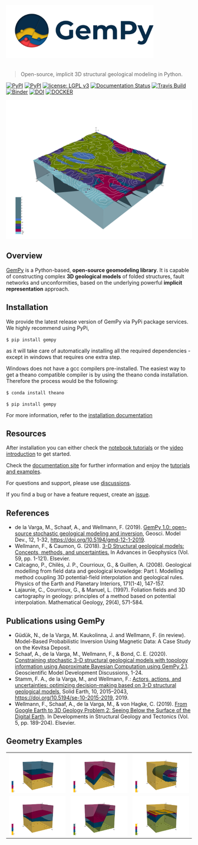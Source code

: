 # <p align="left"><img src="docs/readme_images/Gempy_logo.png" width="400"></p>

> Open-source, implicit 3D structural geological modeling in Python.

[![PyPI](https://img.shields.io/badge/python-3-blue.svg)](https://www.python.org/downloads/)
[![PyPI](https://img.shields.io/badge/pypi-1.0-blue.svg)](https://pypi.org/project/gempy/)
[![license: LGPL v3](https://img.shields.io/badge/license-LGPL%20v3-blue.svg)](https://github.com/cgre-aachen/gempy/blob/master/LICENSE)
[![Documentation Status](https://assets.readthedocs.org/static/projects/badges/passing-flat.svg)](http://docs.gempy.org)
[![Travis Build](https://travis-ci.org/cgre-aachen/gempy.svg?branch=master)](https://travis-ci.org/github/cgre-aachen/gempy/branches)
[![Binder](https://mybinder.org/badge.svg)](https://mybinder.org/v2/gh/cgre-aachen/gempy/master)
[![DOI](https://zenodo.org/badge/96211155.svg)](https://zenodo.org/badge/latestdoi/96211155)
[![DOCKER](https://img.shields.io/docker/cloud/automated/leguark/gempy.svg)](https://cloud.docker.com/repository/docker/leguark/gempy)

<p align="center"><img src="docs/source/images/perth_example.png" width="800"></p>

## Overview

[GemPy](https://www.gempy.org/) is a Python-based, **open-source geomodeling library**. It is
capable of constructing complex **3D geological models** of folded
structures, fault networks and unconformities, based on the underlying
powerful **implicit representation** approach. 

## Installation

We provide the latest release version of GemPy via PyPi package services. We highly recommend using PyPi,

`$ pip install gempy`

as it will take care of automatically installing all the required dependencies - except in windows that requires one extra step.

Windows does not have a gcc compilers pre-installed. The easiest way to get a theano compatible compiler is by using 
the theano conda installation. Therefore the process would be the following:

`$ conda install theano`

`$ pip install gempy`

For more information, refer to the [installation documentation](https://docs.gempy.org/installation.html)

## Resources

After installation you can either check the [notebook tutorials](https://docs.gempy.org/getting_started/get_started.html#sphx-glr-getting-started-get-started-py) 
or the [video introduction](https://www.youtube.com/watch?v=n0btC5Zilyc) to get started.

Check the [documentation site](http://docs.gempy.org/) for further information and enjoy the [tutorials and examples](https://www.gempy.org/tutorials).

For questions and support, please use [discussions](https://github.com/cgre-aachen/gempy/discussions).

If you find a bug or have a feature request, create an [issue](https://github.com/cgre-aachen/gempy/issues).

<a name="ref"></a>
## References 

* de la Varga, M., Schaaf, A., and Wellmann, F. (2019). [GemPy 1.0: open-source stochastic geological modeling and inversion](https://gmd.copernicus.org/articles/12/1/2019/gmd-12-1-2019.pdf), Geosci. Model Dev., 12, 1-32, https://doi.org/10.5194/gmd-12-1-2019.
* Wellmann, F., & Caumon, G. (2018). [3-D Structural geological models: Concepts, methods, and uncertainties.](https://hal.univ-lorraine.fr/hal-01921494/file/structural_models_for_geophysicsHAL.pdf) In Advances in Geophysics (Vol. 59, pp. 1-121). Elsevier.
* Calcagno, P., Chilès, J. P., Courrioux, G., & Guillen, A. (2008). Geological modelling from field data and geological knowledge: Part I. Modelling method coupling 3D potential-field interpolation and geological rules. Physics of the Earth and Planetary Interiors, 171(1-4), 147-157.
* Lajaunie, C., Courrioux, G., & Manuel, L. (1997). Foliation fields and 3D cartography in geology: principles of a method based on potential interpolation. Mathematical Geology, 29(4), 571-584.

## Publications using GemPy

* Güdük, N., de la Varga, M. Kaukolinna, J. and Wellmann, F. (in review). Model-Based Probabilistic Inversion Using Magnetic Data: A Case Study on the Kevitsa Deposit.
* Schaaf, A., de la Varga, M., Wellmann, F., & Bond, C. E. (2020). [Constraining stochastic 3-D structural geological models with topology information using Approximate Bayesian Computation using GemPy 2.1](https://gmd.copernicus.org/preprints/gmd-2020-136/gmd-2020-136.pdf). Geoscientific Model Development Discussions, 1-24.
* Stamm, F. A., de la Varga, M., and Wellmann, F.: [Actors, actions, and uncertainties: optimizing decision-making based on 3-D structural geological models](https://se.copernicus.org/articles/10/2015/2019/se-10-2015-2019.html), Solid Earth, 10, 2015–2043, https://doi.org/10.5194/se-10-2015-2019, 2019.
* Wellmann, F., Schaaf, A., de la Varga, M., & von Hagke, C. (2019). [From Google Earth to 3D Geology Problem 2: Seeing Below the Surface of the Digital Earth](
https://www.sciencedirect.com/science/article/pii/B9780128140482000156).
In Developments in Structural Geology and Tectonics (Vol. 5, pp. 189-204). Elsevier.

## Geometry Examples

<p>
<table>
<tr>

  <td>
  <a align="center"><img src="docs/readme_images/model1.png" width="300">
  </a>
  </td>

  <td>
  <a align="center"><img src="docs/readme_images/model2.png" width="300">
  </a>
  </td>

  <td>
  <a align="center"><img src="docs/readme_images/model3.png" width="300">
  </a>
  </td>

</tr>
<tr>

  <td>
  <a align="center"><img src="docs/readme_images/model4.png" width="300">
  </a>
  </td>

  <td>
  <a align="center"><img src="docs/readme_images/model5.png" width="300">
  </a>
  </td>

  <td>
  <a align="center"><img src="docs/readme_images/model6.png" width="300">
  </a>
  </td>

</tr>
</table>
</p>
